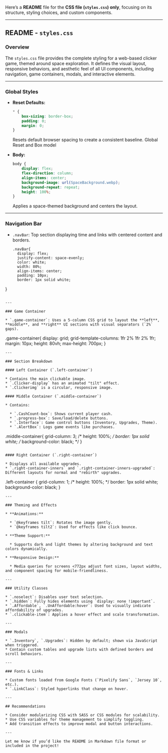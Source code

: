 Here’s a **README** file for the **CSS file (`styles.css`) only**, focusing on its structure, styling choices, and custom components.

---

## README - `styles.css`

### Overview

The `styles.css` file provides the complete styling for a web-based clicker game, themed around space exploration. It defines the visual layout, responsive behaviors, and aesthetic feel of all UI components, including navigation, game containers, modals, and interactive elements.

---

### Global Styles

* **Reset Defaults:**

  ```css
  * {
      box-sizing: border-box;
      padding: 0;
      margin: 0;
  }
  ```

  Resets default browser spacing to create a consistent baseline.
  Global Reset and Box model

* **Body:**

  ```css
  body {
      display: flex;
      flex-direction: column;
      align-items: center;
      background-image: url(SpaceBackground.webp);
      background-repeat: repeat;
      height: 100%;
  }
  ```

  Applies a space-themed background and centers the layout.

---

### Navigation Bar

* `.navBar`: Top section displaying time and links with centered content and borders.
  ```
  .navBar{
    display: flex;
    justify-content: space-evenly;
    color: white;
    width: 80%;
    align-items: center;
    padding: 10px;
    border: 1px solid white;
}
  ```

---

### Game Container

* `.game-container`: Uses a 5-column CSS grid to layout the **left**, **middle**, and **right** UI sections with visual separators (`2%` gaps).
```
.game-container{
    display: grid;
    grid-template-columns: 1fr 2% 1fr 2% 1fr;
    margin: 10px;
    height: 80vh;
    max-height: 700px;
}
```
---

### Section Breakdown

#### Left Container (`.left-container`)

* Contains the main clickable image.
* `.Clicker-display` has an animated "tilt" effect.
* `.Clickerimg` is a circular, responsive image.

#### Middle Container (`.middle-container`)

* Contains:

  * `.CashCount-box`: Shows current player cash.
  * `.progress-box`: Save/load/delete buttons.
  * `.Interface`: Game control buttons (Inventory, Upgrades, Theme).
  * `.AlertBox`: Logs game events like purchases.
```
.middle-container{
 grid-column: 3;
 /* height: 100%;     */
 border: 1px solid white;
 /* background-color: black; */
}
```

#### Right Container (`.right-container`)

* Displays all available upgrades.
* `.right-container-inners` and `.right-container-inners-upgraded`: Different layouts for normal and "rebirth" upgrades.
```
.left-container {
    grid-column: 1;
    /* height: 100%;     */
    border: 1px solid white;
    background-color: black;
}
```
---

### Theming and Effects

* **Animations:**

  * `@keyframes tilt`: Rotates the image gently.
  * `@keyframes tilt2`: Used for effects like click bounce.

* **Theme Support:**

  * Supports dark and light themes by altering background and text colors dynamically.

* **Responsive Design:**

  * Media queries for screens <772px adjust font sizes, layout widths, and component spacing for mobile-friendliness.

---

### Utility Classes

* `.noselect`: Disables user text selection.
* `.hidden`: Fully hides elements using `display: none !important`.
* `.Affordable`, `.UnAffordable:hover`: Used to visually indicate affordability of upgrades.
* `.clickable-item`: Applies a hover effect and scale transformation.

---

### Modals

* `.Inventory`, `.Upgrades`: Hidden by default; shown via JavaScript when triggered.
* Contain custom tables and upgrade lists with defined borders and scroll behaviors.

---

### Fonts & Links

* Custom fonts loaded from Google Fonts (`Pixelify Sans`, `Jersey 10`, etc.).
* `.LinkClass`: Styled hyperlinks that change on hover.

---

## Recommendations

* Consider modularizing CSS with SASS or CSS modules for scalability.
* Use CSS variables for theme management to simplify toggling.
* Add transition effects to improve modal and button interactions.

---

Let me know if you’d like the README in Markdown file format or included in the project!
